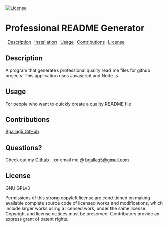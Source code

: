  [![License](https://img.shields.io/badge/License-GPLv3-blue.svg)](https://www.gnu.org/licenses/gpl-3.0.html)


 # Professional README Generator

  -[Description](#description)
  -[Installation](#installation)
  -[Usage](#usage)
  -[Contributions](#contributions)
  -[License](#license)

  ## Description  
  A program that generates professional quality read me files for github projects. 
  This application uses Javascript and Node.js

  ## Usage 
  For people who want to quickly create a quality README file

  ## Contributions
  [Bgallag5 GitHub](https://github.com/Bgallag5)

  ## Questions?
  Check out my [Github](https://github.com/Bgallag5)
  ...or email me @ bgallag5@gmail.com

  ## License  
  GNU GPLv3
  
  Permissions of this strong copyleft license are conditioned on making available complete source code of licensed works and modifications, which include larger works using a licensed work, under the same license. Copyright and license notices must be preserved. Contributors provide an express grant of patent rights.
